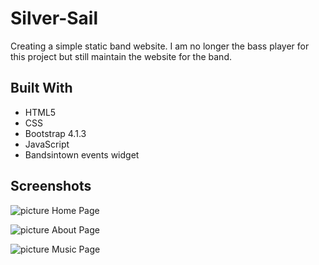 # Silver-Sail

Creating a simple static band website. I am no longer the bass player for this project but still maintain the website for the band.

## Built With

- HTML5 
- CSS 
- Bootstrap 4.1.3 
- JavaScript
- Bandsintown events widget 

## Screenshots

![picture](project-screenshots/index-home.png)
Home Page

![picture](project-screenshots/about.png)
About Page

![picture](project-screenshots/music-page.jpg)
Music Page

